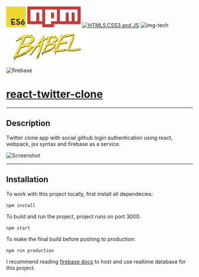 [![ES6](https://github.com/MarioTerron/logo-images/blob/master/logos/es6.png)](http://www.ecma-international.org/ecma-262/6.0/)
[![npm](https://github.com/MarioTerron/logo-images/blob/master/logos/npm.png)](https://www.npmjs.com/)
[![HTML5,CSS3 and JS](https://github.com/FransLopez/logo-images/blob/master/logos/html5-css3-js.png)](http://www.w3.org/)
![img-tech](https://d2kgv4a73c4ye.cloudfront.net/wp-content/uploads/2017/05/reactjs-logo-300x84.png)
![img-tech](https://raw.githubusercontent.com/ddmarin94/React-Webpack-Github/master/img/babel.png)  
![firebase](https://cdn4.iconfinder.com/data/icons/google-i-o-2016/512/google_firebase-2-128.png)
# [react-twitter-clone](https://github-twitter-41292.firebaseapp.com/#/)
---
## Description

Twitter clone app with social github login authentication using react, webpack, jsx syntax and firebase as a service.

![Screenshot](https://i.imgur.com/tsmEkud.png)

---
## Installation

To work with this project locally, first install all dependecies:

```
npm install
```

To build and run the project, project runs on port 3000.

```
npm start
```

To make the final build before pushing to production:

```
npm run production 
```

I recommend reading [firebase docs](https://firebase.google.com/docs/) to host and use realtime database for this project. 
